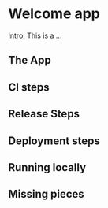 # Welcome app

Intro: This is a ...

## The App

## CI steps

## Release Steps

## Deployment steps

## Running locally

## Missing pieces

